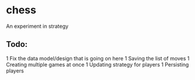 # chess
An experiment in strategy

## Todo:
1 Fix the data model/design that is going on here
1 Saving the list of moves
1 Creating multiple games at once
1 Updating strategy for players
1 Persisting players
